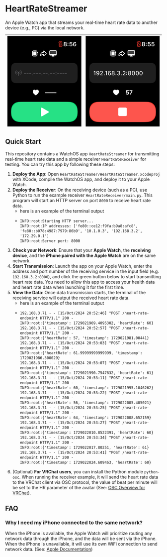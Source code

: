 # HeartRateStreamer

An Apple Watch app that streams your real-time heart rate data to another device (e.g., PC) via the local network.

|![app_idle](./imgs/app_idle.png)|![app_active](./imgs/app_active.png)|
| --- | --- |

## Quick Start

This repository contains a WatchOS app `HeartRateStreamer` for transmitting real-time heart rate data and a simple receiver `HeartRateReceiver` for testing. You can try this app by following these steps:

1. **Deploy the App**: Open `HeartRateStreamer/HeartRateStreamer.xcodeproj` with XCode, compile the WatchOS app, and deploy it to your Apple Watch.
2. **Deploy the Receiver**: On the receiving device (such as a PC), use Python to run the example receiver `HeartRateReceiver/main.py`. This program will start an HTTP server on port `8000` to receive heart rate data.
   - here is an example of the terminal output
   - ```
     INFO:root:Starting HTTP server...
     INFO:root:IP addresses: ['fe80::ce12:f9fa:b9a8:afc8', 'fe80::b078:4987:7979:86b9', '10.1.0.3', '192.168.3.2', '172.29.0.1']
     INFO:root:Server port: 8000
     ```
3. **Check your Network**: Ensure that your **Apple Watch**, the **receiving device**, and the **iPhone paired with the Apple Watch** are on the same network.
3. **Start Transmission**: Launch the app on your Apple Watch, enter the address and port number of the receiving service in the input field (e.g. `192.168.3.2:8000`), and click the green button below to start transmitting heart rate data. You need to allow this app to access your health data and heart rate data when launching it for the first time.
4. **View the Data**: Once data transmission starts, the terminal of the receiving service will output the received heart rate data.
   - here is an example of the terminal output
   - ```
     192.168.3.71 - - [15/Oct/2024 20:52:46] "POST /heart-rate-endpoint HTTP/1.1" 200 -
     INFO:root:{'timestamp': 1729021969.4095302, 'heartRate': 60}
     192.168.3.71 - - [15/Oct/2024 20:52:57] "POST /heart-rate-endpoint HTTP/1.1" 200 -
     INFO:root:{'heartRate': 57, 'timestamp': 1729021981.00441}
     192.168.3.71 - - [15/Oct/2024 20:53:03] "POST /heart-rate-endpoint HTTP/1.1" 200 -
     INFO:root:{'heartRate': 61.99999999999999, 'timestamp': 1729021986.300029}
     192.168.3.71 - - [15/Oct/2024 20:53:07] "POST /heart-rate-endpoint HTTP/1.1" 200 -
     INFO:root:{'timestamp': 1729021990.7547832, 'heartRate': 61}
     192.168.3.71 - - [15/Oct/2024 20:53:11] "POST /heart-rate-endpoint HTTP/1.1" 200 -
     INFO:root:{'heartRate': 60, 'timestamp': 1729021995.1046262}
     192.168.3.71 - - [15/Oct/2024 20:53:22] "POST /heart-rate-endpoint HTTP/1.1" 200 -
     INFO:root:{'heartRate': 56, 'timestamp': 1729022005.405021}
     192.168.3.71 - - [15/Oct/2024 20:53:25] "POST /heart-rate-endpoint HTTP/1.1" 200 -
     INFO:root:{'heartRate': 64, 'timestamp': 1729022008.652159}
     192.168.3.71 - - [15/Oct/2024 20:53:27] "POST /heart-rate-endpoint HTTP/1.1" 200 -
     INFO:root:{'timestamp': 1729022010.8522391, 'heartRate': 60}
     192.168.3.71 - - [15/Oct/2024 20:53:34] "POST /heart-rate-endpoint HTTP/1.1" 200 -
     INFO:root:{'timestamp': 1729022017.80251, 'heartRate': 61}
     192.168.3.71 - - [15/Oct/2024 20:53:41] "POST /heart-rate-endpoint HTTP/1.1" 200 -
     INFO:root:{'timestamp': 1729022024.609463, 'heartRate': 60}
     ```
5. (Optional) **For VRChat users**, you can install the Python module `python-osc`. When running the receiver example, it will send the heart rate data to the VRChat client via OSC protocol, the value of beat per minute will be set to the HR parameter of the avatar (See: [OSC Overview for VRChat](https://docs.vrchat.com/docs/osc-overview)).


## FAQ

### Why I need my iPhone connected to the same network?

When the iPhone is available, the Apple Watch will prioritize routing any network data through the iPhone, and the data will be sent via the iPhone. When the iPhone is unavailable, it will use its own WiFi connection to send network data. (See: [Apple Documentation](https://developer.apple.com/documentation/watchos-apps/keeping-your-watchos-app-s-content-up-to-date#Test-your-update-code-with-different-configurations))
